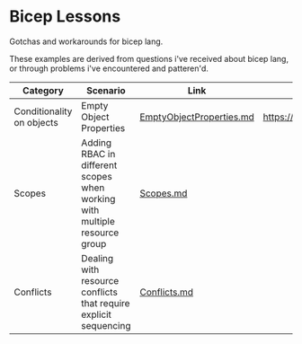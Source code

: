 # Bicep Lessons

Gotchas and workarounds for bicep lang.

These examples are derived from questions i've received about bicep lang, or through problems i've encountered and patteren'd.

Category | Scenario | Link | Corresponding Issue
-------- | -------- | ---- | -------------------
Conditionality on objects | Empty Object Properties | [EmptyObjectProperties.md](EmptyObjectProperties.md) | https://github.com/Gordonby/BicepLessons/issues/1
Scopes | Adding RBAC in different scopes when working with multiple resource group | [Scopes.md](Scopes.md)
Conflicts | Dealing with resource conflicts that require explicit sequencing | [Conflicts.md](Conflicts.md)
